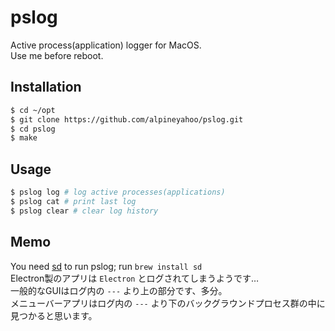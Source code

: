 # pslog
Active process(application) logger for MacOS.  
Use me before reboot.

## Installation
```bash
$ cd ~/opt
$ git clone https://github.com/alpineyahoo/pslog.git
$ cd pslog
$ make
```

## Usage
```bash
$ pslog log # log active processes(applications)
$ pslog cat # print last log
$ pslog clear # clear log history
```

## Memo
You need [sd](https://github.com/chmln/sd) to run pslog; run `brew install sd`  
Electron製のアプリは `Electron` とログされてしまうようです…  
一般的なGUIはログ内の `---` より上の部分です、多分。  
メニューバーアプリはログ内の `---` より下のバックグラウンドプロセス群の中に見つかると思います。
